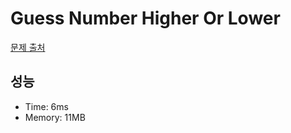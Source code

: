 # Guess Number Higher Or Lower

[문제 출처](https://leetcode.com/problems/guess-number-higher-or-lower)

## 성능

- Time: 6ms
- Memory: 11MB